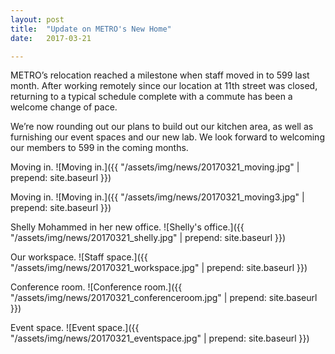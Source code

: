 ```yaml
---
layout: post
title:  "Update on METRO's New Home"
date:   2017-03-21

---
```

METRO’s relocation reached a milestone when staff moved in to 599 last month. After working remotely since our location at 11th street was closed, returning to a typical schedule complete with a commute has been a welcome change of pace.

We’re now rounding out our plans to build out our kitchen area, as well as furnishing our event spaces and our new lab. We look forward to welcoming our members to 599 in the coming months.  

Moving in.
![Moving in.]({{ "/assets/img/news/20170321_moving.jpg" | prepend: site.baseurl }})

Moving in.
![Moving in.]({{ "/assets/img/news/20170321_moving3.jpg" | prepend: site.baseurl }})

Shelly Mohammed in her new office.
![Shelly's office.]({{ "/assets/img/news/20170321_shelly.jpg" | prepend: site.baseurl }})

Our workspace.
![Staff space.]({{ "/assets/img/news/20170321_workspace.jpg" | prepend: site.baseurl }})

Conference room.
![Conference room.]({{ "/assets/img/news/20170321_conferenceroom.jpg" | prepend: site.baseurl }})

Event space.
![Event space.]({{ "/assets/img/news/20170321_eventspace.jpg" | prepend: site.baseurl }})
